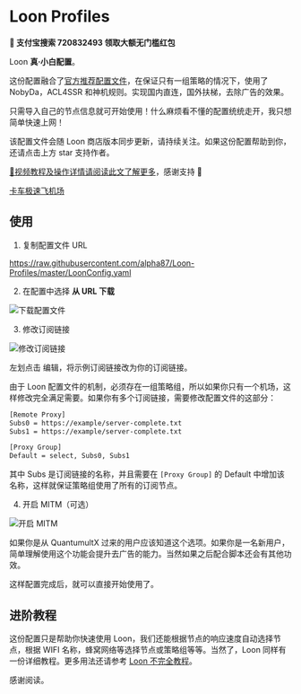 # Loon Profiles

**🍒 支付宝搜索 720832493 领取大额无门槛红包**

Loon **真·小白配置**。

这份配置融合了[官方推荐配置文件](https://www.notion.so/aea3efeb1b1e4b38b258c626df09c548)，在保证只有一组策略的情况下，使用了 NobyDa，ACL4SSR 和神机规则。实现国内直连，国外扶梯，去除广告的效果。

只需导入自己的节点信息就可开始使用！什么麻烦看不懂的配置统统走开，我只想简单快速上网！

该配置文件会随 Loon 商店版本同步更新，请持续关注。如果这份配置帮助到你，还请点击上方 star 支持作者。

[🍒视频教程及操作详情请阅读此文了解更多](https://lijianxun.top/209.html)，感谢支持 🙏

[卡车极速飞机场](https://kcssr.me/auth/register?code=jUqG)

## 使用

1. 复制配置文件 URL

https://raw.githubusercontent.com/alpha87/Loon-Profiles/master/LoonConfig.yaml

2. 在配置中选择 **从 URL 下载**

![下载配置文件](https://i.loli.net/2020/02/18/uG51OST6wokjDyp.jpg)

3. 修改订阅链接

![修改订阅链接](https://i.loli.net/2020/02/18/B9qSmd3caOWfueK.jpg)

左划点击 编辑，将示例订阅链接改为你的订阅链接。

由于 Loon 配置文件的机制，必须存在一组策略组，所以如果你只有一个机场，这样修改完全满足需要。如果你有多个订阅链接，需要修改配置文件的这部分：

```bash
[Remote Proxy]
Subs0 = https://example/server-complete.txt
Subs1 = https://example/server-complete.txt

[Proxy Group]
Default = select, Subs0, Subs1
```

其中 Subs 是订阅链接的名称，并且需要在 `[Proxy Group]` 的 Default 中增加该名称，这样就保证策略组使用了所有的订阅节点。

4. 开启 MITM（可选）

![开启 MITM](https://i.loli.net/2020/02/18/PbJEeA1D5lIOw8y.jpg)

如果你是从 QuantumultX 过来的用户应该知道这个选项。如果你是一名新用户，简单理解使用这个功能会提升去广告的能力。当然如果之后配合脚本还会有其他功效。

这样配置完成后，就可以直接开始使用了。

## 进阶教程

这份配置只是帮助你快速使用 Loon，我们还能根据节点的响应速度自动选择节点，根据 WIFI 名称，蜂窝网络等选择节点或策略组等等。当然了，Loon 同样有一份详细教程。更多用法还请参考 [Loon 不完全教程](https://www.notion.so/Loon-f0a98c39f5224c09b281c79837380431)。

感谢阅读。
